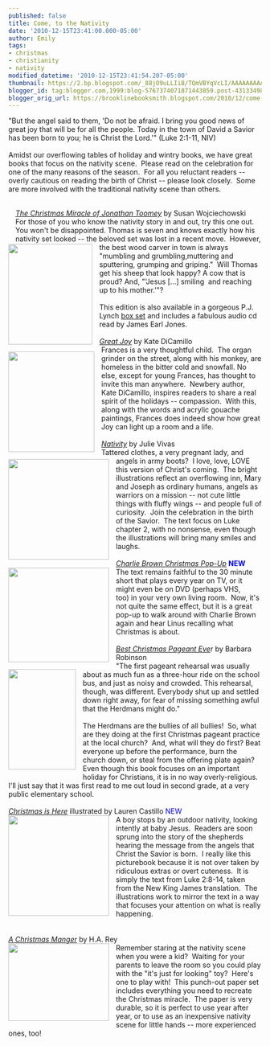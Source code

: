 ```yaml
---
published: false
title: Come, to the Nativity
date: '2010-12-15T23:41:00.000-05:00'
author: Emily
tags:
- christmas
- christianity
- nativity
modified_datetime: '2010-12-15T23:41:54.207-05:00'
thumbnail: https://2.bp.blogspot.com/_88jO9uLLIi8/TQmVBYqVcLI/AAAAAAAAANI/i0_1l2aOeR4/s72-c/The-Christmas-Miracle-of-Jonathan-Toomey-with-CD-Gift-Edition-0763636290-L.jpg
blogger_id: tag:blogger.com,1999:blog-5767374071871443859.post-4313349877745858662
blogger_orig_url: https://brooklinebooksmith.blogspot.com/2010/12/come-to-nativity.html
---
```


"But the angel said to them, 'Do not be afraid. I bring you good news of  great joy that will be for all the people. Today in the town of David a  Savior has been born to you; he is Christ the Lord.'" (Luke 2:1-11,  NIV) <br /><br />Amidst our overflowing tables of holiday and wintry books, we have  great books that focus on the nativity scene.&nbsp; Please read on the  celebration for one of the many reasons of the season.&nbsp; For all you  reluctant readers -- overly cautious on reading&nbsp;the birth of Christ -- please look  closely.&nbsp;&nbsp;Some are more involved with the traditional nativity scene  than others.<br /><div class="separator" style="clear: both; text-align: center;"><a href="https://1.bp.blogspot.com/_88jO9uLLIi8/TQmXTdRzi6I/AAAAAAAAANg/UG_zpdsNRG4/s1600/a-christmas-manger.jpg" imageanchor="1" style="margin-left: 1em; margin-right: 1em;"><br /></a></div><div id="divSignature"><a href="https://1.bp.blogspot.com/_88jO9uLLIi8/TQmXTdRzi6I/AAAAAAAAANg/UG_zpdsNRG4/s1600/a-christmas-manger.jpg" style="clear: left; float: left; margin-bottom: 1em; margin-right: 1em;"></a><a href="https://4.bp.blogspot.com/_88jO9uLLIi8/TQmWo8oeseI/AAAAAAAAANc/IrOZ2ueqNM0/s1600/christmas_is_here_400.jpg" style="clear: left; float: left; margin-bottom: 1em; margin-right: 1em;"></a><a href="https://2.bp.blogspot.com/_88jO9uLLIi8/TQmVh_YrEPI/AAAAAAAAANQ/HFHz13_yVpo/s1600/nativity.jpg" style="clear: left; float: left; margin-bottom: 1em; margin-right: 1em;"></a><a href="https://2.bp.blogspot.com/_88jO9uLLIi8/TQmVWpfrZeI/AAAAAAAAANM/nIrbXUBulgE/s1600/51Xr5d07tBL.jpg" style="clear: left; float: left; margin-bottom: 1em; margin-right: 1em;"></a><a href="https://2.bp.blogspot.com/_88jO9uLLIi8/TQmVBYqVcLI/AAAAAAAAANI/i0_1l2aOeR4/s1600/The-Christmas-Miracle-of-Jonathan-Toomey-with-CD-Gift-Edition-0763636290-L.jpg" style="clear: left; float: left; margin-bottom: 1em; margin-right: 1em;"></a><a href="https://www.brooklinebooksmith-shop.com/book/9780763636296"><i>The Christmas Miracle of Jonathan Toomey</i></a> by Susan Wojciechowski&nbsp; <br /><a href="https://2.bp.blogspot.com/_88jO9uLLIi8/TQmVBYqVcLI/AAAAAAAAANI/i0_1l2aOeR4/s1600/The-Christmas-Miracle-of-Jonathan-Toomey-with-CD-Gift-Edition-0763636290-L.jpg" style="clear: left; float: left; margin-bottom: 1em; margin-right: 1em;"><img border="0" height="200" src="https://2.bp.blogspot.com/_88jO9uLLIi8/TQmVBYqVcLI/AAAAAAAAANI/i0_1l2aOeR4/s200/The-Christmas-Miracle-of-Jonathan-Toomey-with-CD-Gift-Edition-0763636290-L.jpg" width="167" /></a>For those of you who know the nativity story in and out, try this one  out.&nbsp; You won't be disappointed. Thomas is seven and knows exactly how  his nativity set looked -- the beloved set was lost in a recent move.&nbsp;  However, the best wood carver in town is always "mumbling and  grumbling,muttering and sputtering, grumping and griping."&nbsp; Will Thomas  get his sheep that look happy? A cow that is proud? And, "'Jesus [...]  smiling&nbsp; and reaching up to his mother.'"? <br /><br />This edition is also available in a gorgeous P.J. Lynch <a href="https://www.brooklinebooksmith-shop.com/book/9780763643799">box set</a> and includes a fabulous audio cd read by James Earl Jones.&nbsp; <br /><br /><a href="https://www.brooklinebooksmith-shop.com/book/9780763649968"><i>Great Joy</i></a> by Kate DiCamillo <br /><a href="https://2.bp.blogspot.com/_88jO9uLLIi8/TQmVWpfrZeI/AAAAAAAAANM/nIrbXUBulgE/s1600/51Xr5d07tBL.jpg" style="clear: left; float: left; margin-bottom: 1em; margin-right: 1em;"><img border="0" height="200" src="https://2.bp.blogspot.com/_88jO9uLLIi8/TQmVWpfrZeI/AAAAAAAAANM/nIrbXUBulgE/s200/51Xr5d07tBL.jpg" width="171" /></a>Frances is a very thoughtful child.&nbsp; The organ grinder on the street,  along with his monkey, are homeless in the bitter cold and snowfall. No  else, except for young Frances,&nbsp;has thought to invite this man  anywhere.&nbsp; Newbery author, Kate&nbsp;DiCamillo, inspires readers to share a  real spirit of the holidays -- compassion.&nbsp; With this, along with the  words and acrylic gouache paintings, Frances does indeed show how great  Joy can light up a room and a life.<br /><br /><a href="https://www.brooklinebooksmith-shop.com/book/9780152060855"><i>Nativity</i></a> by Julie Vivas <br /><a href="https://2.bp.blogspot.com/_88jO9uLLIi8/TQmVh_YrEPI/AAAAAAAAANQ/HFHz13_yVpo/s1600/nativity.jpg" style="clear: left; float: left; margin-bottom: 1em; margin-right: 1em;"><img border="0" height="200" src="https://2.bp.blogspot.com/_88jO9uLLIi8/TQmVh_YrEPI/AAAAAAAAANQ/HFHz13_yVpo/s200/nativity.jpg" width="200" /></a>Tattered clothes, a very pregnant lady, and angels in army boots?&nbsp; I  love, love, LOVE this version of Christ's coming.&nbsp; The bright  illustrations reflect an overflowing inn, Mary and Joseph as ordinary  humans, angels as warriors on a mission -- not cute little things with  fluffy wings -- and people full of curiosity.&nbsp; Join the celebration in  the birth of the Savior.&nbsp; The text focus on Luke chapter 2, with no  nonsense, even though the illustrations will bring many smiles and  laughs.&nbsp; <br /><br /><a href="https://www.brooklinebooksmith-shop.com/book/9780762440047"><i>Charlie Brown Christmas Pop-Up</i></a> <b><span style="color: blue;">NEW</span></b> <br /><a href="https://2.bp.blogspot.com/_88jO9uLLIi8/TQmV01EOgkI/AAAAAAAAANU/ZMreEReAgD0/s1600/charliebrwon.jpg" style="clear: left; float: left; margin-bottom: 1em; margin-right: 1em;"><img border="0" height="188" src="https://2.bp.blogspot.com/_88jO9uLLIi8/TQmV01EOgkI/AAAAAAAAANU/ZMreEReAgD0/s200/charliebrwon.jpg" width="200" /></a>The text remains faithful to the 30 minute short that plays every year  on TV, or it might even be on DVD (perhaps VHS, too)&nbsp;in your very own  living room.&nbsp; Now, it's not quite the same effect, but it is a great  pop-up to walk around with Charlie Brown again and hear Linus recalling  what Christmas is about.<br /><br /><a href="https://www.brooklinebooksmith-shop.com/book/9780064402750"><i>Best Christmas Pageant Eve</i></a>r by Barbara Robinson <br /><a href="https://3.bp.blogspot.com/_88jO9uLLIi8/TQmWCYeoeXI/AAAAAAAAANY/ihfsEAC7gss/s1600/christmas+p.jpg" style="clear: left; float: left; margin-bottom: 1em; margin-right: 1em;"><img border="0" height="200" src="https://3.bp.blogspot.com/_88jO9uLLIi8/TQmWCYeoeXI/AAAAAAAAANY/ihfsEAC7gss/s200/christmas+p.jpg" width="134" /></a>"The first pageant rehearsal was usually about as much fun as a  three-hour ride on the school bus, and just as noisy and crowded. This  rehearsal, though, was different. Everybody shut up and settled down  right away, for fear of missing something awful that the Herdmans might  do."<br /><br />The Herdmans are the bullies of all bullies!&nbsp; So, what are they doing at  the first Christmas pageant practice at the local church?&nbsp; And, what will they do first? Beat everyone up before the performance, burn the church down, or steal from the offering plate again?&nbsp; Even though this book focuses on an  important holiday for Christians, it is in no way overly-religious.&nbsp;  I'll just say that it was first read to me out loud in second grade, at a  very public elementary school.<br /><br /><a href="https://www.brooklinebooksmith-shop.com/book/9781442408227"><i>Christmas is Here</i></a> illustrated by Lauren Castillo&nbsp;<span style="color: blue;">NEW </span><br /><a href="https://4.bp.blogspot.com/_88jO9uLLIi8/TQmWo8oeseI/AAAAAAAAANc/IrOZ2ueqNM0/s1600/christmas_is_here_400.jpg" style="clear: left; float: left; margin-bottom: 1em; margin-right: 1em;"><img border="0" height="200" src="https://4.bp.blogspot.com/_88jO9uLLIi8/TQmWo8oeseI/AAAAAAAAANc/IrOZ2ueqNM0/s200/christmas_is_here_400.jpg" width="200" /></a>A boy&nbsp;stops by an outdoor nativity, looking intently at baby Jesus.&nbsp;  Readers are soon sprung into the story of the shepherds hearing the  message from the angels that Christ the Savior is born.&nbsp; I really like  this picturebook because it is not over taken by ridiculous extras or  overt cuteness.&nbsp; It is simply the text from Luke 2:8-14, taken from the  New King James translation.&nbsp; The illustrations work to&nbsp;mirror the text  in a way that focuses your attention on what is really happening.<br /><br /><br /><a href="https://www.brooklinebooksmith-shop.com/book/9780547238944"><i>A Christmas Manger</i></a> by H.A. Rey&nbsp; <br /><a href="https://1.bp.blogspot.com/_88jO9uLLIi8/TQmXTdRzi6I/AAAAAAAAANg/UG_zpdsNRG4/s1600/a-christmas-manger.jpg" style="clear: left; float: left; margin-bottom: 1em; margin-right: 1em;"><img border="0" height="154" src="https://1.bp.blogspot.com/_88jO9uLLIi8/TQmXTdRzi6I/AAAAAAAAANg/UG_zpdsNRG4/s200/a-christmas-manger.jpg" width="200" /></a>Remember staring at the nativity scene when you were a kid?&nbsp; Waiting for  your parents to leave the room so you could play with the "it's just  for looking" toy?&nbsp; Here's one to play with!&nbsp; This punch-out paper set  includes everything you need to recreate the Christmas miracle.&nbsp; The  paper is very durable, so it is perfect to use year after year, or to  use as an inexpensive nativity scene for little hands -- more experienced ones, too!</div>